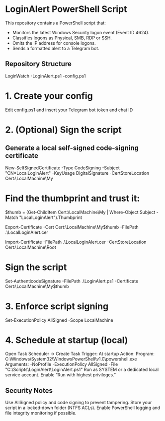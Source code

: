 # LoginAlert PowerShell Script

This repository contains a PowerShell script that:

- Monitors the latest Windows Security logon event (Event ID 4624).
- Classifies logons as Physical, SMB, RDP or SSH.
- Omits the IP address for console logons.
- Sends a formatted alert to a Telegram bot.

## Repository Structure

LoginWatch
-LoginAlert.ps1
-config.ps1

# 1. Create your config
Edit config.ps1 and insert your Telegram bot token and chat ID

# 2. (Optional) Sign the script
## Generate a local self-signed code-signing certificate
New-SelfSignedCertificate -Type CodeSigning -Subject "CN=LocalLoginAlert" 
                         -KeyUsage DigitalSignature 
                         -CertStoreLocation Cert:\LocalMachine\My

# Find the thumbprint and trust it:
$thumb = (Get-ChildItem Cert:\LocalMachine\My |
          Where-Object Subject -Match "LocalLoginAlert").Thumbprint

Export-Certificate -Cert Cert:\LocalMachine\My\$thumb 
                  -FilePath .\LocalLoginAlert.cer 

Import-Certificate -FilePath .\LocalLoginAlert.cer 
                   -CertStoreLocation Cert:\LocalMachine\Root

# Sign the script
Set-AuthenticodeSignature -FilePath .\LoginAlert.ps1 
                          -Certificate Cert:\LocalMachine\My\$thumb

# 3. Enforce script signing
Set-ExecutionPolicy AllSigned -Scope LocalMachine

# 4. Schedule at startup (local)
Open Task Scheduler → Create Task
Trigger: At startup
Action:
  Program:
    C:\Windows\System32\WindowsPowerShell\v1.0\powershell.exe
  Arguments:
    -NoProfile -ExecutionPolicy AllSigned -File "C:\Scripts\LoginAlert\LoginAlert.ps1"
Run as SYSTEM or a dedicated local service account.
Enable “Run with highest privileges.”

## Security Notes

Use AllSigned policy and code signing to prevent tampering.
Store your script in a locked‑down folder (NTFS ACLs).
Enable PowerShell logging and file integrity monitoring if possible.
